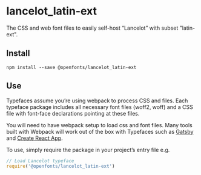 
# lancelot_latin-ext

The CSS and web font files to easily self-host “Lancelot” with subset "latin-ext".

## Install

`npm install --save @openfonts/lancelot_latin-ext`

## Use

Typefaces assume you’re using webpack to process CSS and files. Each typeface
package includes all necessary font files (woff2, woff) and a CSS file with
font-face declarations pointing at these files.

You will need to have webpack setup to load css and font files. Many tools built
with Webpack will work out of the box with Typefaces such as [Gatsby](https://github.com/gatsbyjs/gatsby)
and [Create React App](https://github.com/facebookincubator/create-react-app).

To use, simply require the package in your project’s entry file e.g.

```javascript
// Load Lancelot typeface
require('@openfonts/lancelot_latin-ext')
```
